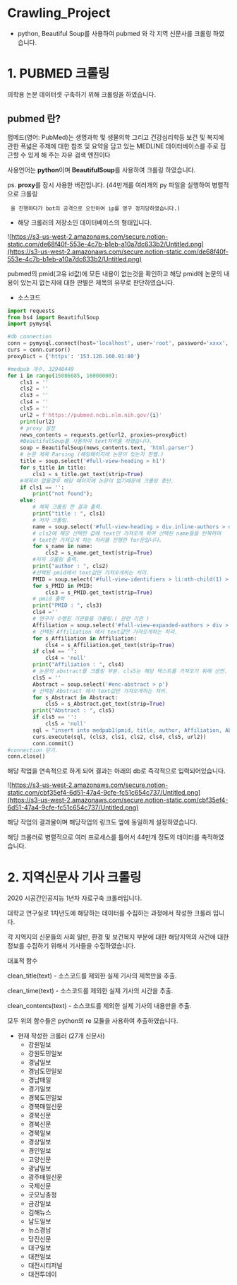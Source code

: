 # Crawling_Project
- python, Beautiful Soup를 사용하여 pubmed 와 각 지역 신문사를 크롤링 하였습니다.
# 1. PUBMED 크롤링

의학용 논문 데이터셋 구축하기 위해 크롤링을 하였습니다.

## pubmed 란?

펍메드(영어: PubMed)는 생명과학 및 생물의학 그리고 건강심리학등 보건 및 복지에 관한 폭넓은 주제에 대한 참조 및 요약을 담고 있는 MEDLINE 데이터베이스를 주로 접근할 수 있게 해 주는 자유 검색 엔진이다

사용언어는 **python**이며 **BeautifulSoup**를 사용하여 크롤링 하였습니다.

ps. **proxy**를 잠시 사용한 버전입니다. (44만개를 여러개의 py 파일을 실행하여 병렬적으로 크롤링   

     을 진행하다가 bot의 공격으로 오인하여 ip를 영구 정지당하였습니다.)

- 해당 크롤러의 저장소인 데이터베이스의 형태입니다.

![https://s3-us-west-2.amazonaws.com/secure.notion-static.com/de68f40f-553e-4c7b-b1eb-a10a7dc633b2/Untitled.png](https://s3-us-west-2.amazonaws.com/secure.notion-static.com/de68f40f-553e-4c7b-b1eb-a10a7dc633b2/Untitled.png)

pubmed의 pmid(고유 id값)에 모든 내용이 없는것을 확인하고 해당 pmid에 논문의 내용이 있는지 없는지에 대한 판별은 제목의 유무로 판단하였습니다.

- 소스코드

```python
import requests
from bs4 import BeautifulSoup
import pymysql

#db connection
conn = pymysql.connect(host='localhost', user='root', password='xxxx', db='4th', charset="utf8")
curs = conn.cursor()
proxyDict = {'https': '153.126.160.91:80'}

#medpub 개수. 32940449
for i in range(15086085, 16000000):
    cls1 = ''
    cls2 = ''
    cls3 = ''
    cls4 = ''
    cls5 = ''
    url2 = f'https://pubmed.ncbi.nlm.nih.gov/{i}'
    print(url2)
    # proxy 설정
    news_contents = requests.get(url2, proxies=proxyDict)
    #BeautifulSoup를 사용하여 text처리를 하였습니다.
    soup = BeautifulSoup(news_contents.text, 'html.parser')
    # 논문 제목 Parsing (해당페이지에 논문이 있는지 판별.)
    title = soup.select('#full-view-heading > h1')
    for s_title in title:
        cls1 = s_title.get_text(strip=True)
    #제목이 없을경우 해당 페이지에 논문이 없기때문에 크롤링 중단.
    if cls1 == '':
        print("not found");
    else:
        # 제목 크롤링 한 결과 출력.
        print("title : ", cls1)
        # 저자 크롤링.
        name = soup.select('#full-view-heading > div.inline-authors > div > div')
        # cls2에 해당 선택한 값에 text만 가져오게 하여 선택된 name들을 반복하여
        # text만 가져오게 하는 처리를 진행한 for문입니다.
        for s_name in name:
            cls2 = s_name.get_text(strip=True)
        #저자 크롤링 출력.
        print("author : ", cls2)
        #선택된 pmid에서 text값만 가져오게하는 처리.
        PMID = soup.select('#full-view-identifiers > li:nth-child(1) > span > strong')
        for s_PMID in PMID:
            cls3 = s_PMID.get_text(strip=True)
        # pmid 출력
        print("PMID : ", cls3)
        cls4 =''
        # 연구가 수행된 기관들을 크롤링.( 관련 기관 )
        Affiliation = soup.select('#full-view-expanded-authors > div > ul > li')
        # 선택된 Affiliation 에서 text값만 가져오게하는 처리.
        for s_Affiliation in Affiliation:
            cls4 = s_Affiliation.get_text(strip=True)
        if cls4 == '':
            cls4 = 'null'
        print("Affiliation : ", cls4)
        # 논문의 abstract를 크롤링 부분. cls5는 해당 텍스트를 가져오기 위해 선언.
        cls5 = ''
        Abstract = soup.select('#enc-abstract > p')
        # 선택된 Abstract 에서 text값만 가져오게하는 처리.
        for s_Abstract in Abstract:
            cls5 = s_Abstract.get_text(strip=True)
        print("Abstract : ", cls5)
        if cls5 == '':
            cls5 = 'null'
        sql = "insert into medpub1(pmid, title, author, Affiliation, Abstract, link) values (%s,%s,%s,%s,%s,%s)"
        curs.execute(sql, (cls3, cls1, cls2, cls4, cls5, url2))
        conn.commit()
#connection 닫기.
conn.close()
```

해당 작업을 연속적으로 하게 되어 결과는 아래의 db로 즉각적으로 입력되어있습니다. 

![https://s3-us-west-2.amazonaws.com/secure.notion-static.com/cbf35ef4-6d51-47a4-9cfe-fc51c654c737/Untitled.png](https://s3-us-west-2.amazonaws.com/secure.notion-static.com/cbf35ef4-6d51-47a4-9cfe-fc51c654c737/Untitled.png)

해당 작업의 결과물이며 해당작업의 링크도 옆에 동일하게 설정하였습니다.

해당 크롤러로 병렬적으로 여러 프로세스를 틀어서  44만개 정도의 데이터를 축적하였습니다.

# 2. 지역신문사 기사 크롤링

2020 시공간인공지능 1년차 자료구축 크롤러입니다. 

대학교 연구실로 1차년도에 해당하는 데이터를 수집하는 과정에서 작성한 크롤러 입니다.

각 지역지의 신문들의 사회 일반, 환경 및 보건복지 부분에 대한 해당지역의 사건에 대한 정보를 수집하기 위해서 기사들을 수집하였습니다.

대표적 함수

clean_title(text) - 소스코드를 제외한 실제 기사의 제목만을 추출.

clean_time(text) - 소스코드를 제외한 실제 기사의 시간을 추출.

clean_contents(text) - 소스코드를 제외한 실제 기사의 내용만을 추출.

모두 위의 함수들은 python의 re 모듈을 사용하여 추출하였습니다.

- 현재 작성한 크롤러 (27개 신문사)
    - 강원일보
    - 강원도민일보
    - 경남일보
    - 경남도민일보
    - 경남매일
    - 경기일보
    - 경북도민일보
    - 경북매일신문
    - 경북신문
    - 경북신문
    - 경북일보
    - 경상일보
    - 경인일보
    - 고양신문
    - 광남일보
    - 광주매일신문
    - 국제신문
    - 굿모닝충청
    - 금강일보
    - 김해뉴스
    - 남도일보
    - 뉴스경남
    - 당진신문
    - 대구일보
    - 대전일보
    - 대전시티저널
    - 대전투데이
